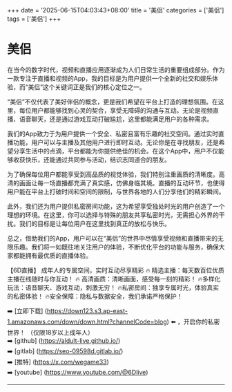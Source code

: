 +++
date = '2025-06-15T04:03:43+08:00'
title = '美侣'
categories = ['美侣']
tags = ['美侣']
+++

# 美侣

在当今的数字时代，视频和直播应用逐渐成为人们日常生活的重要组成部分。作为一款专注于直播和视频的App，我的目标是为用户提供一个全新的社交和娱乐体验，而“美侣”这个关键词正是我们的核心定位之一。

“美侣”不仅代表了美好伴侣的概念，更是我们希望在平台上打造的理想氛围。在这里，每位用户都能够找到心灵的契合，享受无障碍的沟通与互动。无论是视频直播、语音聊天，还是通过游戏互动打破尴尬，这里都能满足用户的各种需求。

我们的App致力于为用户提供一个安全、私密且富有乐趣的社交空间。通过实时直播功能，用户可以与主播及其他用户进行即时互动。无论你是在寻找朋友，还是希望分享生活中的点滴，平台都能为你提供绝佳的机会。在这个App中，用户不仅能够收获快乐，还能通过共同参与活动，结识志同道合的朋友。

为了确保每位用户都能享受到高品质的视觉体验，我们特别注重画质的清晰度。高清的画面让每一场直播都充满了真实感，仿佛身临其境。直播的互动环节，也使得用户能在平台上打破时间和空间的限制，与世界各地的人们分享他们的精彩瞬间。

此外，我们还为用户提供私密房间功能，这为希望享受独处时光的用户创造了一个理想的环境。在这里，你可以选择与特殊的朋友共享私密时光，无需担心外界的干扰。我们的目标是让每位用户在这里找到真正的放松与快乐。

总之，借助我们的App，用户可以在“美侣”的世界中尽情享受视频和直播带来的无限乐趣。我们将一如既往地关注用户的体验，不断优化平台的功能与服务，确保大家都能拥有最优质的直播体验。

【6D直播】
成年人的专属空间，实时互动尽享精彩
🔥 精选主播：每天数百位优质主播在线随时与你互动！
🔥 高清画质：清晰画面，感受每一刻的精彩！
🔥多样化玩法：语音聊天、游戏互动，刺激无穷！
🔥私密房间：独享专属时光，体验真实的私密体验！
🔥安全保障：隐私与数据安全，我们承诺严格保护！

➡️ [立即下载] (https://down123.s3.ap-east-1.amazonaws.com/down/down.html?channelCode=blog) ⬅️ ，开启你的私密世界！
（仅限18岁以上成年人）  
➡️ [github] (https://aldult-live.github.io/)  
➡️ [gitlab] (https://seo-09598d.gitlab.io/)  
➡️ [推特] (https://x.com/wegame33)  
➡️ [youtube] (https://www.youtube.com/@6Dlive)  

---
